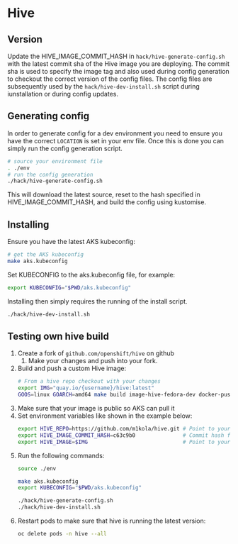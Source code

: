 # Hive

## Version

Update the HIVE_IMAGE_COMMIT_HASH in `hack/hive-generate-config.sh` with the latest commit sha of the Hive image you are deploying. The commit sha is used to specify the image tag and also used during config generation to checkout the correct version of the config files. The config files are subsequently used by the `hack/hive-dev-install.sh` script during iunstallation or during config updates.

## Generating config

In order to generate config for a dev environment you need to ensure you have the correct `LOCATION` is set in your env file. Once this is done you can simply run the config generation script.

```bash
# source your environment file
. ./env
# run the config generation
./hack/hive-generate-config.sh
```

This will download the latest source, reset to the hash specified in HIVE_IMAGE_COMMIT_HASH, and build the config using kustomise.

## Installing

Ensure you have the latest AKS kubeconfig:
```bash
# get the AKS kubeconfig
make aks.kubeconfig
```

Set KUBECONFIG to the aks.kubeconfig file, for example:
```bash
export KUBECONFIG="$PWD/aks.kubeconfig"
```

Installing then simply requires the running of the install script.

```bash
./hack/hive-dev-install.sh
```


## Testing own hive build

1. Create a fork of `github.com/openshift/hive` on github
    1. Make your changes and push into your fork.
1. Build and push a custom Hive image:
    ```bash
    # From a hive repo checkout with your changes
    export IMG="quay.io/{username}/hive:latest"
    GOOS=linux GOARCH=amd64 make build image-hive-fedora-dev docker-push
    ```
1. Make sure that your image is public so AKS can pull it
1. Set environment variables like shown in the example below:
    ```bash
    export HIVE_REPO=https://github.com/m1kola/hive.git # Point to your fork
    export HIVE_IMAGE_COMMIT_HASH=c63c9b0               # Commit hash from your fork
    export HIVE_IMAGE=$IMG                              # Point to your image as previously set in $IMG
    ```
1. Run the following commands:
    ```bash
    source ./env

    make aks.kubeconfig
    export KUBECONFIG="$PWD/aks.kubeconfig"

    ./hack/hive-generate-config.sh
    ./hack/hive-dev-install.sh
    ```
1. Restart pods to make sure that hive is running the latest version:
    ```bash
    oc delete pods -n hive --all
    ```
